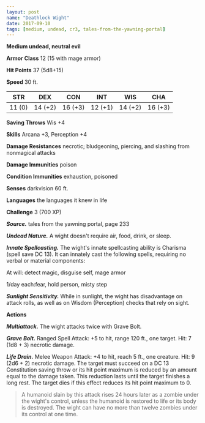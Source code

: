 ```yaml
---
layout: post
name: "Deathlock Wight"
date: 2017-09-10
tags: [medium, undead, cr3, tales-from-the-yawning-portal]
---
```


**Medium undead, neutral evil**

**Armor Class** 12 (15 with mage armor)

**Hit Points** 37 (5d8+15)

**Speed** 30 ft.

|   STR   |   DEX   |   CON   |   INT   |   WIS   |   CHA   |
|:-----:|:-----:|:-----:|:-----:|:-----:|:-----:|
| 11 (0) | 14 (+2) | 16 (+3) | 12 (+1) | 14 (+2) | 16 (+3) |

**Saving Throws** Wis +4

**Skills** Arcana +3, Perception +4

**Damage Resistances** necrotic; bludgeoning, piercing, and slashing from nonmagical attacks

**Damage Immunities** poison

**Condition Immunities** exhaustion, poisoned

**Senses** darkvision 60 ft.

**Languages** the languages it knew in life

**Challenge** 3 (700 XP)

***Source.*** tales from the yawning portal,  page 233

***Undead Nature.*** A wight doesn't require air, food, drink, or sleep.

***Innate Spellcasting.*** The wight's innate spellcasting ability is Charisma (spell save DC 13). It can innately cast the following spells, requiring no verbal or material components:

At will: detect magic, disguise self, mage armor 

1/day each:fear, hold person, misty step

***Sunlight Sensitivity.*** While in sunlight, the wight has disadvantage on attack rolls, as well as on Wisdom (Perception) checks that rely on sight.

**Actions**

***Multiattack.*** The wight attacks twice with Grave Bolt.

***Grave Bolt.*** Ranged Spell Attack: +5 to hit, range 120 ft., one target. Hit: 7 (1d8 + 3) necrotic damage.

***Life Drain.*** Melee Weapon Attack: +4 to hit, reach 5 ft., one creature. Hit: 9 (2d6 + 2) necrotic damage. The target must succeed on a DC 13 Constitution saving throw or its hit point maximum is reduced by an amount equal to the damage taken. This reduction lasts until the target finishes a long rest. The target dies if this effect reduces its hit point maximum to 0.

>A humanoid slain by this attack rises 24 hours later as a zombie under the wight's control, unless the humanoid is restored to life or its body is destroyed. The wight can have no more than twelve zombies under its control at one time.


